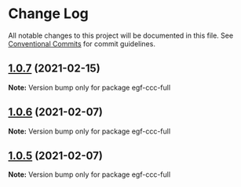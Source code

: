 # Change Log

All notable changes to this project will be documented in this file.
See [Conventional Commits](https://conventionalcommits.org) for commit guidelines.

## [1.0.7](https://e.coding.net/AILHC/easy-game-framework/EasyGameFrameworkOpen/compare/egf-ccc-full@1.0.6...egf-ccc-full@1.0.7) (2021-02-15)

**Note:** Version bump only for package egf-ccc-full





## [1.0.6](https://e.coding.net/AILHC/easy-game-framework/EasyGameFrameworkOpen/compare/egf-ccc-full@1.0.5...egf-ccc-full@1.0.6) (2021-02-07)

**Note:** Version bump only for package egf-ccc-full





## [1.0.5](https://e.coding.net/AILHC/easy-game-framework/EasyGameFrameworkOpen/compare/egf-ccc-full@1.0.4...egf-ccc-full@1.0.5) (2021-02-07)

**Note:** Version bump only for package egf-ccc-full
